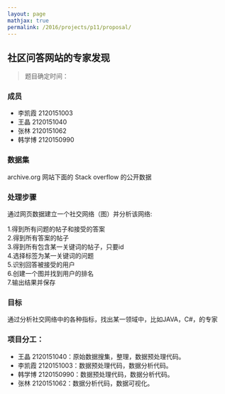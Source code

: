```yaml
---
layout: page
mathjax: true
permalink: /2016/projects/p11/proposal/
---
```


## 社区问答网站的专家发现

> 题目确定时间：

### 成员

- 李凯霞 2120151003
- 王晶 	2120151040
- 张林 	2120151062
- 韩学博 2120150990


### 数据集  

archive.org 网站下面的 Stack overflow 的公开数据

### 处理步骤

通过网页数据建立一个社交网络（图）并分析该网络:

1.得到所有问题的帖子和接受的答案  
2.得到所有答案的帖子  
3.得到所有包含某一关键词的帖子，只要id  
4.选择标签为某一关键词的问题  
5.识别回答被接受的用户  
6.创建一个图并找到用户的排名  
7.输出结果并保存  

### 目标

通过分析社交网络中的各种指标，找出某一领域中，比如JAVA，C#，的专家


### 项目分工：

- 王晶 	2120151040：原始数据搜集，整理，数据预处理代码。
- 李凯霞 	2120151003：数据预处理代码，数据分析代码。
- 韩学博 	2120150990：数据预处理代码，数据分析代码。
- 张林 	2120151062：数据分析代码，数据可视化。
